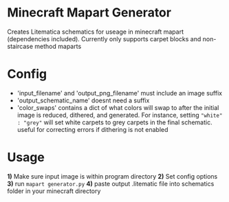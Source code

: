 # Minecraft Mapart Generator
Creates Litematica schematics for useage in minecraft mapart (dependencies included). Currently only supports carpet blocks and non-staircase method maparts 

# Config
- 'input_filename' and 'output_png_filename' must include an image suffix
- 'output_schematic_name' doesnt need a suffix
- 'color_swaps' contains a dict of what colors will swap to after the initial image is reduced, dithered, and generated. For instance, setting `"white" : "grey"` will set white carpets to grey carpets in the final schematic. useful for correcting errors if dithering is not enabled

# Usage
**1)** Make sure input image is within program directory
**2)** Set config options
**3)** run `mapart generator.py` 
**4)** paste output .litematic file into schematics folder in your minecraft directory
